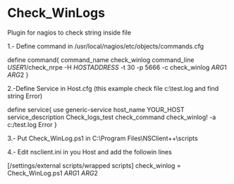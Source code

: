 # Check_WinLogs

Plugin for nagios to check string inside file

1.- Define command in /usr/local/nagios/etc/objects/commands.cfg

define command{
	command_name	check_winlog
	command_line	$USER1$/check_nrpe -H $HOSTADDRESS$ -t 30 -p 5666 -c check_winlog $ARG1$ $ARG2$ 
}

2.-Define Service in Host.cfg (this example check file c:\test.log and find string Error)

define service{
	use						        generic-service
	host_name				      YOUR_HOST
	service_description		Check_logs_test
	check_command			    check_winlog! -a c:/test.log Error
}

3.- Put Check_WinLog.ps1 in C:\Program Files\NSClient++\scripts

4.- Edit nsclient.ini in you Host and add the followin lines

[/settings/external scripts/wrapped scripts]
check_winlog = Check_WinLog.ps1  $ARG1$ $ARG2$
